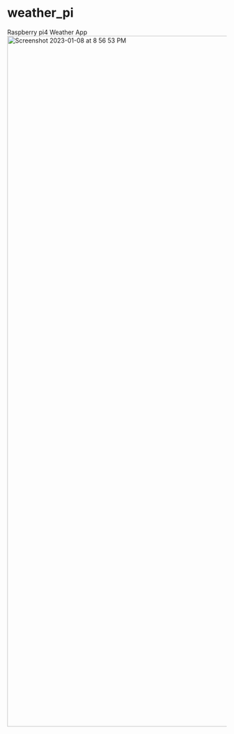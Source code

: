 # weather_pi
Raspberry pi4 Weather App
<img width="1584" alt="Screenshot 2023-01-08 at 8 56 53 PM" src="https://user-images.githubusercontent.com/77395950/211238868-a2771493-02b3-4fcb-868b-64387d4b5db5.png">
